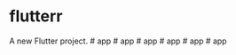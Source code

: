 # flutterr

A new Flutter project.
#   a p p  
 #   a p p  
 #   a p p  
 #   a p p  
 #   a p p  
 #   a p p  
 